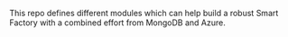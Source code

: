 This repo defines different modules which can help build a robust Smart Factory with a combined effort from MongoDB and Azure.